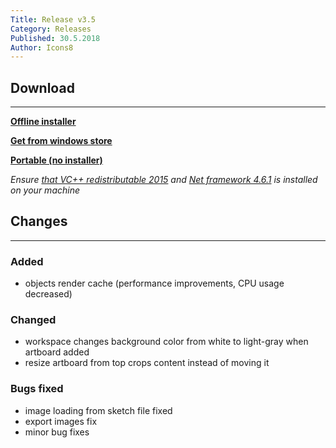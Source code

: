 ```yaml
---
Title: Release v3.5
Category: Releases
Published: 30.5.2018
Author: Icons8
---
```


## Download
---
 **[Offline installer](https://desk.icons8.com/lunacy/LunacySetup_3.5.exe)**

 **[Get from windows store](https://www.microsoft.com/store/apps/9pnlmkkpcljj?ocid=badge)**

 **[Portable (no installer)](https://desk.icons8.com/lunacy/LunacyPortable_3.5.zip)**

*Ensure [that VC++ redistributable 2015](https://www.microsoft.com/en-us/download/details.aspx?id=48145)
and [Net framework 4.6.1](
https://www.microsoft.com/en-us/download/details.aspx?id=49981) is installed on your machine*

## Changes
---

### **Added**

- objects render cache (performance improvements, CPU usage decreased)

### **Changed**

- workspace changes background color from white to light-gray when artboard added
- resize artboard from top crops content instead of moving it

### **Bugs fixed**

- image loading from sketch file fixed
- export images fix
- minor bug fixes
